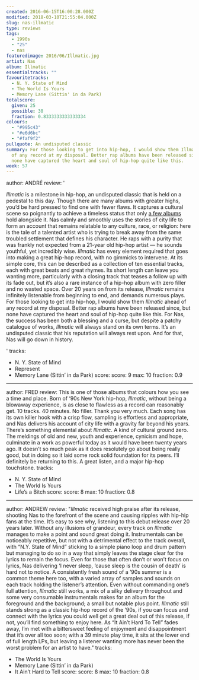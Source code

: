 ```yaml
---
created: 2016-06-15T16:00:28.000Z
modified: 2018-03-10T21:55:04.000Z
slug: nas-illmatic
type: reviews
tags:
  - 1990s
  - "25"
  - nas
featuredimage: 2016/06/Illmatic.jpg
artist: Nas
album: Illmatic
essentialtracks: ""
favouritetracks:
  - N. Y. State of Mind
  - The World Is Yours
  - Memory Lane (Sittin' in da Park)
totalscore:
  given: 25
  possible: 30
  fraction: 0.8333333333333334
colours:
  - "#995c43"
  - "#e6d6bc"
  - "#faf9f2"
pullquote: An undisputed classic
summary: For those looking to get into hip-hop, I would show them Illmatic ahead
  of any record at my disposal. Better rap albums have been released since, but
  none have captured the heart and soul of hip-hop quite like this.
week: 57
---
```

author: ANDRÉ
review: '<div class="_d97"><p><em>Illmatic</em> is a milestone in hip-hop, an
  undisputed classic that is held on a pedestal to this day. Though there are
  many albums with greater highs, you’d be hard pressed to find one with fewer
  flaws. It captures a cultural scene so poignantly to achieve a timeless status
  that only <a href="reviews/radiohead-ok-computer/"
  target="_blank" rel="noopener">a few albums</a> hold alongside it. Nas calmly
  and smoothly uses the stories of city life to form an account that remains
  relatable to any culture, race, or religion: here is the tale of a talented
  artist who is trying to break away from the same troubled settlement that
  defines his character. He raps with a purity that was frankly not expected
  from a 21-year old hip-hop artist — he sounds youthful, yet incredibly wise.
  <em>Illmatic</em> has every element required that goes into making a great
  hip-hop record, with no gimmicks to intervene. At its simple core, this can be
  described as a collection of ten essential tracks, each with great beats and
  great rhymes. Its short length can leave you wanting more, particularly with a
  closing track that teases a follow up with its fade out, but it’s also a rare
  instance of a hip-hop album with zero filler and no wasted space. Over 20
  years on from its release, <em>Illmatic</em> remains infinitely listenable
  from beginning to end, and demands numerous plays. For those looking to get
  into hip-hop, I would show them <em>Illmatic</em> ahead of any record at my
  disposal. Better rap albums have been released since, but none have captured
  the heart and soul of hip-hop quite like this. For Nas, the success has been
  both a blessing and a curse, but despite a patchy catalogue of works,
  <em>Illmatic</em> will always stand on its own terms. It’s an undisputed
  classic that his reputation will always rest upon. And for that, Nas will go
  down in history.</p></div>'
tracks:
  - N. Y. State of Mind
  - ­Represent
  - ­Memory Lane (Sittin’ in da Park)
score:
  score: 9
  max: 10
  fraction: 0.9
---
author: FRED
review: This is one of those albums that colours how you see a time and place.
  Born of ‘90s New York hip-hop, *Illmatic*, without being a blowaway
  experience, is as close to flawless as a record can reasonably get. 10 tracks.
  40 minutes. No filler. Thank you very much. Each song has its own killer hook
  with a crisp flow, sampling is effortless and appropriate, and Nas delivers
  his account of city life with a gravity far beyond his years. There’s
  something elemental about *Illmatic*. A kind of cultural ground zero. The
  meldings of old and new, youth and experience, cynicism and hope, culminate in
  a work as powerful today as it would have been twenty years ago. It doesn’t so
  much peak as it does resolutely go about being really good, but in doing so it
  laid some rock solid foundation for its peers. I’ll definitely be returning to
  this. A great listen, and a major hip-hop touchstone.
tracks:
  - N. Y. State of Mind
  - ­The World Is Yours
  - ­Life’s a Bitch
score:
  score: 8
  max: 10
  fraction: 0.8
---
author: ANDREW
review: "*Illmatic* received high praise after its release, shooting Nas to the
  forefront of the scene and causing ripples with hip-hip fans at the time. It’s
  easy to see why, listening to this debut release over 20 years later. Without
  any illusions of grandeur, every track on *Illmatic* manages to make a point
  and sound great doing it. Instrumentals can be noticeably repetitive, but not
  with a detrimental effect to the track overall, with “N.Y. State of Mind”
  sticking to a simple piano loop and drum pattern but managing to do so in a
  way that simply leaves the stage clear for the lyrics to remain the focus.
  Even for those that often don’t or won’t focus on lyrics, Nas delivering ‘I
  never sleep, ‘cause sleep is the cousin of death’ is hard not to notice. A
  consistently fresh sound of a ’90s summer is a common theme here too, with a
  varied array of samples and sounds on each track holding the listener’s
  attention. Even without commanding one’s full attention, *Illmatic* still
  works, a mix of a silky delivery throughout and some very consumable
  instrumentals makes for an album for the foreground and the background; a
  small but notable plus point. *Illmatic* still stands strong as a classic
  hip-hop record of the ’90s, if you can focus and connect with the lyrics you
  could well get a great deal out of this release, if not, you’ll find something
  to enjoy here. As “It Ain’t Hard To Tell” fades away, I’m met with a
  bittersweet feeling of enjoyment and disappointment that it’s over all too
  soon; with a 39 minute play time, it sits at the lower end of full length LPs,
  but leaving a listener wanting more has never been the worst problem for an
  artist to have."
tracks:
  - The World Is Yours
  - ­Memory Lane (Sittin’ in da Park)
  - ­It Ain’t Hard to Tell
score:
  score: 8
  max: 10
  fraction: 0.8
